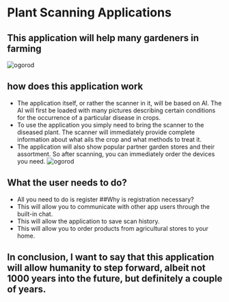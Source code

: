 # Plant Scanning Applications
## This application will help many gardeners in farming
![ogorod](https://semena-ural.ru/wp-content/uploads/5/6/c/56cd53b0f32068ee04d29c0e0c034f0f.jpeg)
## how does this application work
+ The application itself, or rather the scanner in it, will be based on AI. The AI will first be loaded with many pictures describing certain conditions for the occurrence of a particular disease in crops.
+ To use the application you simply need to bring the scanner to the diseased plant. The scanner will immediately provide complete information about what ails the crop and what methods to treat it.
+ The application will also show popular partner garden stores and their assortment. So after scanning, you can immediately order the devices you need.
![ogorod](https://cdnn1.img.sputnik.az/img/42378/99/423789966_0:359:2252:2048_1920x0_80_0_0_177b5ed5d15d4439693778c7d10c609f.jpg)
## What the user needs to do?
+ All you need to do is register
##Why is registration necessary?
+ This will allow you to communicate with other app users through the built-in chat.
+ This will allow the application to save scan history.
+ This will allow you to order products from agricultural stores to your home.
## In conclusion, I want to say that this application will allow humanity to step forward, albeit not 1000 years into the future, but definitely a couple of years.
